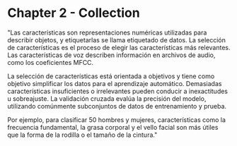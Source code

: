 # Chapter 2 - Collection

"Las características son representaciones numéricas utilizadas para describir objetos, y etiquetarlas se llama etiquetado de datos. La selección de características es el proceso de elegir las características más relevantes. Las características de voz describen información en archivos de audio, como los coeficientes MFCC.

La selección de características está orientada a objetivos y tiene como objetivo simplificar los datos para el aprendizaje automático. Demasiadas características insuficientes o irrelevantes pueden conducir a inexactitudes u sobreajuste. La validación cruzada evalúa la precisión del modelo, utilizando comúnmente subconjuntos de datos de entrenamiento y prueba.

Por ejemplo, para clasificar 50 hombres y mujeres, características como la frecuencia fundamental, la grasa corporal y el vello facial son más útiles que la forma de la rodilla o el tamaño de la cintura."
